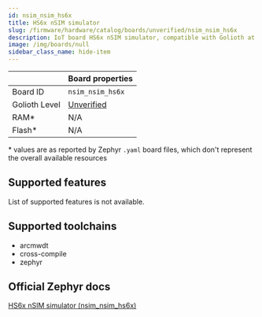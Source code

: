 ```yaml
---
id: nsim_nsim_hs6x
title: HS6x nSIM simulator
slug: /firmware/hardware/catalog/boards/unverified/nsim_nsim_hs6x
description: IoT board HS6x nSIM simulator, compatible with Golioth at unverified level.
image: /img/boards/null
sidebar_class_name: hide-item
---
```


[//]: # (This is an auto-generated file, do not edit! Changes to it will be lost upon re-generation)



|                | Board properties     |
| -------------  | -------------------- |
| Board ID       | `nsim_nsim_hs6x` |
| Golioth Level  | [Unverified](/firmware/hardware#unverified-boards) |
| RAM*           | N/A |
| Flash*         | N/A |

\* values are as reported by Zephyr `.yaml` board files, which don't represent the overall available resources



## Supported features

List of supported features is not available.

## Supported toolchains

* arcmwdt
* cross-compile
* zephyr

## Official Zephyr docs

[HS6x nSIM simulator (nsim_nsim_hs6x)](https://docs.zephyrproject.org/latest/boards/snps/nsim/arc_classic/doc/index.html)
